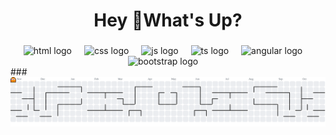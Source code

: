 <h1 align="center">Hey 👋What's Up?</h1>

###

<div align="center">
  <img src="https://skillicons.dev/icons?i=html" height="60" alt="html logo"  />
  <img width="12" />
  <img src="https://skillicons.dev/icons?i=css" height="60" alt="css logo"  />
  <img width="12" />
  <img src="https://skillicons.dev/icons?i=js" height="60" alt="js logo"  />
  <img width="12" />
  <img src="https://skillicons.dev/icons?i=ts" height="60" alt="ts logo"  />
  <img width="12" />
  <img src="https://skillicons.dev/icons?i=angular" height="60" alt="angular logo"  />
  <img width="12" />
  <img src="https://skillicons.dev/icons?i=bootstrap" height="60" alt="bootstrap logo"  />
  <img width="12" />
</div>
###

<picture>
 <source media="(prefers-color-scheme: dark)" srcset="https://raw.githubusercontent.com/diegojbcunha/diegojbcunha/output/pacman-contribution-graph-dark.svg">
 <source media="(prefers-color-scheme: light)" srcset="https://raw.githubusercontent.com/diegojbcunha/diegojbcunha/output/pacman-contribution-graph.svg">
 <img alt="Pac-Man contribution graph" src="https://raw.githubusercontent.com/diegojbcunha/diegojbcunha/output/pacman-contribution-graph.svg">
</picture>

###
